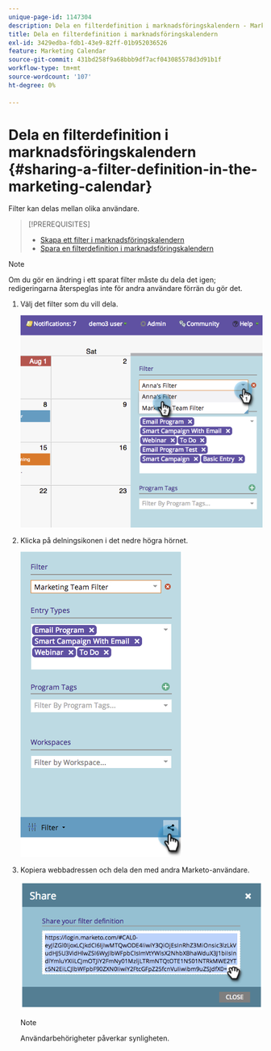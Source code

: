 ```yaml
---
unique-page-id: 1147304
description: Dela en filterdefinition i marknadsföringskalendern - Marketo Docs - produktdokumentation
title: Dela en filterdefinition i marknadsföringskalendern
exl-id: 3429edba-fdb1-43e9-82ff-01b952036526
feature: Marketing Calendar
source-git-commit: 431bd258f9a68bbb9df7acf043085578d3d91b1f
workflow-type: tm+mt
source-wordcount: '107'
ht-degree: 0%

---
```


# Dela en filterdefinition i marknadsföringskalendern {#sharing-a-filter-definition-in-the-marketing-calendar}

Filter kan delas mellan olika användare.

>[!PREREQUISITES]
>
>* [Skapa ett filter i marknadsföringskalendern](/help/marketo/product-docs/core-marketo-concepts/marketing-calendar/working-with-the-calendar/filtering-the-marketing-calendar.md)
>* [Spara en filterdefinition i marknadsföringskalendern](/help/marketo/product-docs/core-marketo-concepts/marketing-calendar/working-with-the-calendar/saving-a-filter-definition-in-the-marketing-calendar.md)

>[!NOTE]
>
> Om du gör en ändring i ett sparat filter måste du dela det igen; redigeringarna återspeglas inte för andra användare förrän du gör det.

1. Välj det filter som du vill dela.

   ![](assets/image2014-9-24-11-3a31-3a19.png)

1. Klicka på delningsikonen i det nedre högra hörnet.

   ![](assets/image2014-9-24-11-3a31-3a24.png)

1. Kopiera webbadressen och dela den med andra Marketo-användare.

   ![](assets/image2014-9-24-11-3a31-3a29.png)

   >[!NOTE]
   >
   >Användarbehörigheter påverkar synligheten.
